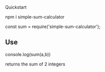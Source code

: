 Quickstart

npm i simple-sum-calculator

const sum = require('simple-sum-calculator');

## Use

console.log(sum(a,b))

returns the sum of 2 integers
